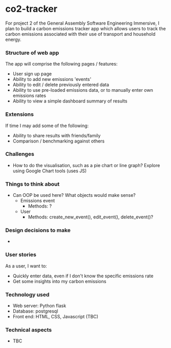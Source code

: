 # co2-tracker
For project 2 of the General Assembly Software Engineering Immersive, I plan to build a carbon emissions tracker app which allows users to track the carbon emissions associated with their use of transport and household energy.


### Structure of web app
The app will comprise the following pages / features:
* User sign up page
* Ability to add new emissions 'events' 
* Ability to edit / delete previously entered data 
* Ability to use pre-loaded emissions data, or to manually enter own emissions rates
* Ability to view a simple dashboard summary of results 


### Extensions 
If time I may add some of the following:
* Ability to share results with friends/family
* Comparison / benchmarking against others


### Challenges
* How to do the visualisation, such as a pie chart or line graph? Explore using Google Chart tools (uses JS)

### Things to think about 
* Can OOP be used here? What objects would make sense?
    * Emissions event
        * Methods: ?  
    * User 
        * Methods: create_new_event(), edit_event(), delete_event()? 


### Design decisions to make
*

### User stories 
As a user, I want to:
* Quickly enter data, even if I don't know the specific emissions rate 
* Get some insights into my carbon emissions 


### Technology used
* Web server: Python flask
* Database: postgresql 
* Front end: HTML, CSS, Javascript (TBC)


### Technical aspects
* TBC